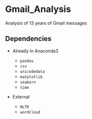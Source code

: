 # Gmail_Analysis
Analysis of 13 years of Gmail messages

## Dependencies

* Already in Anaconda3
  - `pandas`
  - `csv`
  - `unicodedata`
  - `matplotlib`
  - `seaborn`
  - `time`

* External
  - `NLTK`
  - `wordcloud`

